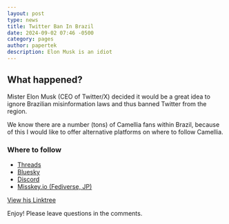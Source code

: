 ```yaml
---
layout: post
type: news
title: Twitter Ban In Brazil
date: 2024-09-02 07:46 -0500
category: pages
author: papertek
description: Elon Musk is an idiot
---
```


## What happened?

Mister Elon Musk (CEO of Twitter/X) decided it would be a great idea to ignore Brazilian misinformation laws and thus banned Twitter from the region.

We know there are a number (tons) of Camellia fans within Brazil, because of this I would like to offer alternative platforms on where to follow Camellia.

### Where to follow

- [Threads](https://www.threads.net/@cametek_)
- [Bluesky](https://bsky.app/profile/cametek.bsky.social)
- [Discord](https://discord.com/invite/camellia)
- [Misskey.io (Fediverse, JP)](https://misskey.io/@cametek)

[View his Linktree](https://linktr.ee/cametek)

Enjoy! Please leave questions in the comments.
